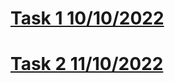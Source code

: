 # [Task 1 10/10/2022](https://miro.com/app/board/uXjVPPXQvy0=/?share_link_id=47441837882)
# [Task 2 11/10/2022](https://miro.com/app/board/uXjVPOghlQE=/?share_link_id=57784123005)
